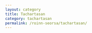 ```yaml
---
layout: category
title: Tachartasan
category: tachartasan
permalink: /roinn-seorsa/tachartasan/
---
```

